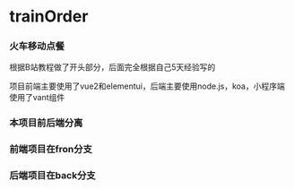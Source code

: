 # trainOrder
### 火车移动点餐
根据B站教程做了开头部分，后面完全根据自己5天经验写的

项目前端主要使用了vue2和elementui，后端主要使用node.js，koa，小程序端使用了vant组件
### 本项目前后端分离
### 前端项目在fron分支
### 后端项目在back分支
